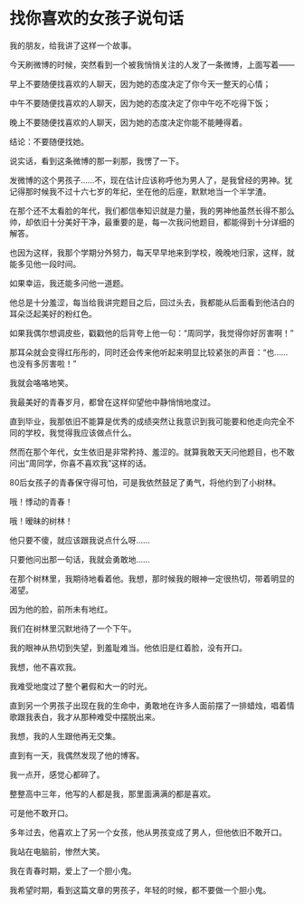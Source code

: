 # 找你喜欢的女孩子说句话

我的朋友，给我讲了这样一个故事。 

今天刷微博的时候，突然看到一个被我悄悄关注的人发了一条微博，上面写着—— 

早上不要随便找喜欢的人聊天，因为她的态度决定了你今天一整天的心情； 

中午不要随便找喜欢的人聊天，因为她的态度决定了你中午吃不吃得下饭； 

晚上不要随便找喜欢的人聊天，因为她的态度决定你能不能睡得着。 

结论：不要随便找她。 

说实话，看到这条微博的那一刹那，我愣了一下。 

发微博的这个男孩子……不，现在估计应该称呼他为男人了，是我曾经的男神。犹记得那时候我不过十六七岁的年纪，坐在他的后座，默默地当一个半学渣。 

在那个还不太看脸的年代，我们都信奉知识就是力量，我的男神他虽然长得不那么帅，却依旧十分美好干净，最重要的是，每一次我问他题目，都能得到十分详细的解答。 

也因为这样，我那个学期分外努力，每天早早地来到学校，晚晚地归家，这样，就能多见他一段时间。 

如果幸运，我还能多问他一道题。 

他总是十分羞涩，每当给我讲完题目之后，回过头去，我都能从后面看到他洁白的耳朵泛起美好的粉红色。 

如果我偶尔想调皮些，戳戳他的后背夸上他一句：“周同学，我觉得你好厉害啊！” 

那耳朵就会变得红彤彤的，同时还会传来他听起来明显比较紧张的声音：“也……也没有多厉害啦！” 

我就会咯咯地笑。 

我最美好的青春岁月，都曾在这样仰望他中静悄悄地度过。 

直到毕业，我那依旧不能算是优秀的成绩突然让我意识到我可能要和他走向完全不同的学校，我觉得我应该做点什么。 

然而在那个年代，女生依旧是非常矜持、羞涩的。就算我敢天天问他题目，也不敢问出“周同学，你喜不喜欢我”这样的话。 

80后女孩子的青春保守得可怕，可是我依然鼓足了勇气，将他约到了小树林。 

哦！悸动的青春！ 

哦！暧昧的树林！ 

他只要不傻，就应该跟我说点什么呀…… 

只要他问出那一句话，我就会勇敢地…… 

在那个树林里，我期待地看着他。我想，那时候我的眼神一定很热切，带着明显的渴望。 

因为他的脸，前所未有地红。 

我们在树林里沉默地待了一个下午。 

我的眼神从热切到失望，到羞耻难当。他依旧是红着脸，没有开口。 

我想，他不喜欢我。 

我难受地度过了整个暑假和大一的时光。 

直到另一个男孩子出现在我的生命中，勇敢地在许多人面前摆了一排蜡烛，唱着情歌跟我表白，我才从那种难受中摆脱出来。 

我想，我的人生跟他再无交集。 

直到有一天，我偶然发现了他的博客。 

我一点开，感觉心都碎了。 

整整高中三年，他写的人都是我，那里面满满的都是喜欢。 

可是他不敢开口。 

多年过去，他喜欢上了另一个女孩，他从男孩变成了男人，但他依旧不敢开口。 

我站在电脑前，惨然大笑。 

我在青春时期，爱上了一个胆小鬼。 

我希望时期，看到这篇文章的男孩子，年轻的时候，都不要做一个胆小鬼。